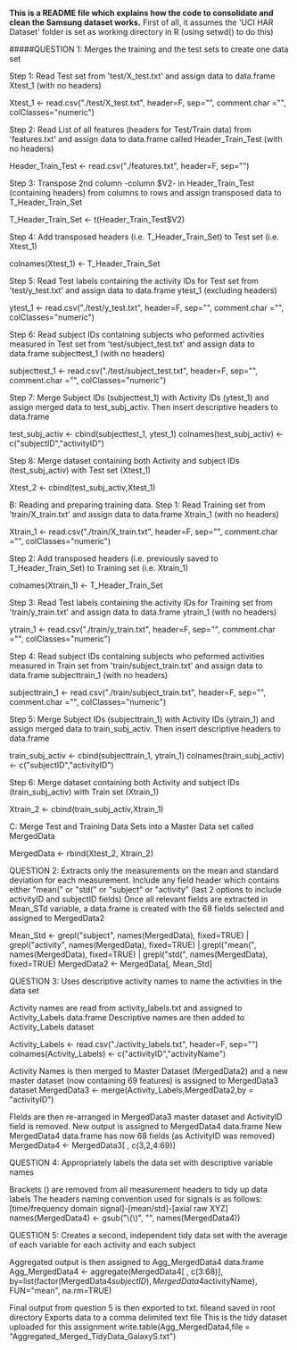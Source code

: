 **This is a README file which explains how the code to consolidate and clean the Samsung dataset works.**
First of all, it assumes the 'UCI HAR Dataset' folder is set as working directory in R (using setwd() to do this)

#####QUESTION 1: Merges the training and the test sets to create one data set

Step 1: Read Test set from 'test/X_test.txt' and assign data to data.frame Xtest_1 (with no headers)

Xtest_1 <- read.csv("./test/X_test.txt", header=F, sep="", comment.char ="", colClasses="numeric")

Step 2: Read List of all features (headers for Test/Train data) from 'features.txt' and assign data to data.frame called Header_Train_Test (with no headers)

Header_Train_Test <- read.csv("./features.txt", header=F, sep="")

Step 3: Transpose 2nd column -column $V2- in Header_Train_Test (containing headers) from columns to rows and assign transposed data to T_Header_Train_Set

T_Header_Train_Set <- t(Header_Train_Test$V2)

Step 4: Add transposed headers (i.e. T_Header_Train_Set) to Test set (i.e. Xtest_1)

colnames(Xtest_1) <- T_Header_Train_Set

Step 5: Read Test labels containing the activity IDs for Test set from 'test/y_test.txt' and assign data to data.frame ytest_1 (excluding headers)

ytest_1 <- read.csv("./test/y_test.txt", header=F, sep="", comment.char ="", colClasses="numeric")

Step 6: Read subject IDs containing subjects who peformed activities measured in Test set from 'test/subject_test.txt' and assign data to data.frame subjecttest_1 (with no headers)

subjecttest_1 <- read.csv("./test/subject_test.txt", header=F, sep="", comment.char ="", colClasses="numeric")

Step 7: Merge Subject IDs (subjecttest_1) with Activity IDs (ytest_1) and assign merged data to test_subj_activ. Then insert descriptive headers to data.frame

test_subj_activ <- cbind(subjecttest_1, ytest_1)
colnames(test_subj_activ) <- c("subjectID","activityID")

Step 8: Merge dataset containing both Activity and subject IDs (test_subj_activ) with Test set (Xtest_1)

Xtest_2 <- cbind(test_subj_activ,Xtest_1)


B: Reading and preparing training data.
Step 1: Read Training set from 'train/X_train.txt' and assign data to data.frame Xtrain_1 (with no headers)

Xtrain_1 <- read.csv("./train/X_train.txt", header=F, sep="", comment.char ="", colClasses="numeric")

Step 2: Add transposed headers (i.e. previously saved to T_Header_Train_Set) to Training set (i.e. Xtrain_1)

colnames(Xtrain_1) <- T_Header_Train_Set

Step 3: Read Test labels containing the activity IDs for Training set from 'train/y_train.txt' and assign data to data.frame ytrain_1 (with no headers)

ytrain_1 <- read.csv("./train/y_train.txt", header=F, sep="", comment.char ="", colClasses="numeric")

Step 4: Read subject IDs containing subjects who peformed activities measured in Train set from 'train/subject_train.txt' and assign data to data.frame subjecttrain_1 (with no headers)

subjecttrain_1 <- read.csv("./train/subject_train.txt", header=F, sep="", comment.char ="", colClasses="numeric")

Step 5: Merge Subject IDs (subjecttrain_1) with Activity IDs (ytrain_1) and assign merged data to train_subj_activ. Then insert descriptive headers to data.frame

train_subj_activ <- cbind(subjecttrain_1, ytrain_1)
colnames(train_subj_activ) <- c("subjectID","activityID")

Step 6: Merge dataset containing both Activity and subject IDs (train_subj_activ) with Train set (Xtrain_1)

Xtrain_2 <- cbind(train_subj_activ,Xtrain_1)



C: Merge Test and Training Data Sets into a Master Data set called MergedData

MergedData <- rbind(Xtest_2, Xtrain_2)



QUESTION 2: Extracts only the measurements on the mean and standard deviation for each measurement.
Include any field header which contains either "mean(" or "std(" or "subject" or "activity"
(last 2 options to include activityID and subjectID fields)
Once all relevant fields are extracted in Mean_STd variable, a data.frame is created with the 68 fields selected and assigned to MergedData2

Mean_Std <- grepl("subject", names(MergedData), fixed=TRUE) | grepl("activity", names(MergedData), fixed=TRUE) | grepl("mean(", names(MergedData), fixed=TRUE) | grepl("std(", names(MergedData), fixed=TRUE)
MergedData2 <- MergedData[, Mean_Std]


QUESTION 3: Uses descriptive activity names to name the activities in the data set

Activity names are read from activity_labels.txt and assigned to Activity_Labels data.frame
Descriptive names are then added to Activity_Labels dataset

Activity_Labels <- read.csv("./activity_labels.txt", header=F, sep="")
colnames(Activity_Labels) <- c("activityID","activityName")

Activity Names is then merged to Master Dataset (MergedData2) and a new master dataset (now containing 69 features) is assigned to MergedData3 dataset
MergedData3 <- merge(Activity_Labels,MergedData2,by = "activityID")

FIelds are then re-arranged in MergedData3 master dataset and ActivityID field is removed. 
New output is assigned to MergedData4 data.frame
New MergedData4 data.frame has now 68 fields (as ActivityID was removed)
MergedData4 <- MergedData3[ , c(3,2,4:69)]


QUESTION 4: Appropriately labels the data set with descriptive variable names

Brackets () are removed from all measurement headers to tidy up data labels
The headers naming convention used for signals is as follows: [time/frequency domain signal]-[mean/std]-[axial raw XYZ]
names(MergedData4) <- gsub("\\(\\)", "", names(MergedData4))


QUESTION 5: Creates a second, independent tidy data set with the average of each variable for each activity and each subject

Aggregated output is then assigned to Agg_MergedData4 data.frame
Agg_MergedData4 <- aggregate(MergedData4[ , c(3:68)], by=list(factor(MergedData4$subjectID),MergedData4$activityName), FUN="mean", na.rm=TRUE)

Final output from question 5 is then exported to txt. fileand saved in root directory
Exports data to a comma delimited text file
This is the tidy dataset uploaded for this assignment 
write.table(Agg_MergedData4,file = "Aggregated_Merged_TidyData_GalaxyS.txt")
